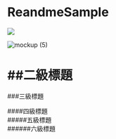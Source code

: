 # ReandmeSample
[![](https://reurl.cc/Dgjr3e)](https://play.google.com/store/apps/details?id=com.sean.green)


![mockup (5)](https://user-images.githubusercontent.com/77279829/123379682-0f7a2680-d5c1-11eb-9761-3fad81611e56.png)



##二級標題
====
###三級標題  

####四級標題  
#####五級標題  
######六級標題  

